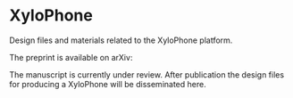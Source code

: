 # XyloPhone
Design files and materials related to the XyloPhone platform. 

The preprint is available on arXiv: 


The manuscript is currently under review. After publication the design files for producing a XyloPhone will be disseminated here.
